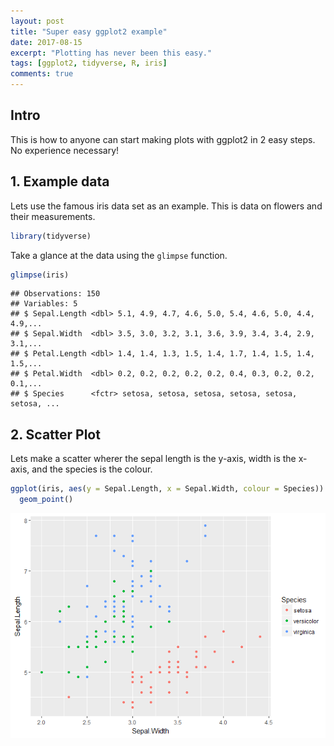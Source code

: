 ```yaml
---
layout: post
title: "Super easy ggplot2 example"
date: 2017-08-15
excerpt: "Plotting has never been this easy."
tags: [ggplot2, tidyverse, R, iris]
comments: true
---
```


## Intro

This is how to anyone can start making plots with ggplot2 in 2 easy steps. No experience necessary!

## 1. Example data

Lets use the famous iris data set as an example. This is data on flowers and their measurements.

``` r
library(tidyverse)
```
Take a glance at the data using the `glimpse` function.

``` r
glimpse(iris)
```

    ## Observations: 150
    ## Variables: 5
    ## $ Sepal.Length <dbl> 5.1, 4.9, 4.7, 4.6, 5.0, 5.4, 4.6, 5.0, 4.4, 4.9,...
    ## $ Sepal.Width  <dbl> 3.5, 3.0, 3.2, 3.1, 3.6, 3.9, 3.4, 3.4, 2.9, 3.1,...
    ## $ Petal.Length <dbl> 1.4, 1.4, 1.3, 1.5, 1.4, 1.7, 1.4, 1.5, 1.4, 1.5,...
    ## $ Petal.Width  <dbl> 0.2, 0.2, 0.2, 0.2, 0.2, 0.4, 0.3, 0.2, 0.2, 0.1,...
    ## $ Species      <fctr> setosa, setosa, setosa, setosa, setosa, setosa, ...

## 2. Scatter Plot

Lets make a scatter wherer the sepal length is the y-axis, width is the x-axis, and the species is the colour.

``` r
ggplot(iris, aes(y = Sepal.Length, x = Sepal.Width, colour = Species)) +
  geom_point() 
```

![](/images/test_blog_post_scatter_v1_files/figure-markdown_github/unnamed-chunk-2-1.png)
